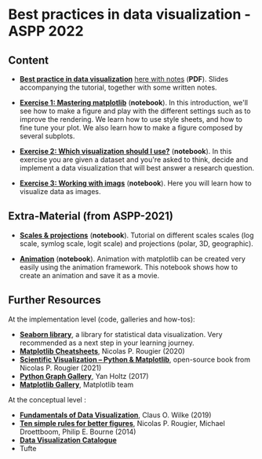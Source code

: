 # Best practices in data visualization - ASPP 2022

## Content

* **[Best practice in data visualization](slides.pdf)** [here with notes](slides_notes.pdf) (**PDF**). Slides accompanying the tutorial, together with some written notes.

* **[Exercise 1: Mastering matplotlib](exercise-1.ipynb)** (**notebook**). In this
    introduction, we'll see how to make a figure and play with the
    different settings such as to improve the rendering. We learn how to use style sheets, and how to fine tune your plot. 
    We also learn how to make a figure composed by several subplots.

* **[Exercise 2: Which visualization should I use?](exercise-2.ipynb)** (**notebook**). In this exercise you are given a dataset and you're asked to think, decide and implement a data visualization that will best answer a research question. 

* **[Exercise 3: Working with imags](exercise-3.ipynb)** (**notebook**). Here you will learn how to visualize data as images.



## Extra-Material (from ASPP-2021)

* **[Scales & projections](https://github.com/ASPP/2021-bordeaux-dataviz/blob/master/03-scale-projection.ipynb)**
  (**notebook**). Tutorial on different scales scales (log scale, symlog scale, logit scale) and projections
  (polar, 3D, geographic).

* **[Animation](https://github.com/ASPP/2021-bordeaux-dataviz/blob/master/04-animation.ipynb)** (**notebook**). Animation with
  matplotlib can be created very easily using the animation framework. This notebook shows how to create an animation and save it as a movie.


## Further Resources

At the implementation level (code, galleries and how-tos):
- [**Seaborn library**](https://seaborn.pydata.org/), a library for statistical data visualization. Very recommended as a next step in your learning journey.
- [**Matplotlib Cheatsheets**](https://matplotlib.org/cheatsheets/), Nicolas P. Rougier (2020)
- [**Scientific Visualization – Python & Matplotlib**](https://github.com/rougier/scientific-visualization-book), open-source book from Nicolas P. Rougier (2021)
- [**Python Graph Gallery**](https://python-graph-gallery.com/), Yan Holtz (2017)
- [**Matplotlib Gallery**](https://matplotlib.org/stable/gallery/index.html), Matplotlib team


At the conceptual level :
- [**Fundamentals of Data Visualization**](https://serialmentor.com/dataviz/), Claus O. Wilke (2019)
- [**Ten simple rules for better figures**](https://journals.plos.org/ploscompbiol/article?id=10.1371/journal.pcbi.1003833), Nicolas P. Rougier, Michael Droettboom, Philip E. Bourne (2014)
- [**Data Visualization Catalogue**](https://datavizcatalogue.com/)
- Tufte

